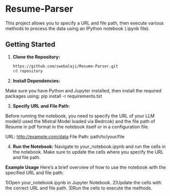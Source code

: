 # Resume-Parser

This project allows you to specify a URL and file path, then execute various methods to process the data using an IPython notebook (.ipynb file).

## Getting Started

1. **Clone the Repository:**

   ```bash
   https://github.com/swebalaji/Resume-Parser.git
   cd repository

2. **Install Dependencies:**

Make sure you have Python and Jupyter installed, then install the required packages using:
pip install -r requirements.txt

3.  **Specify URL and File Path:**

Before running the notebook, you need to specify the URL of your LLM model(I used the Mistral Model loaded via Bedrcok) and the file path of Resume in pdf format in the notebook itself or in a configuration file.

URL: http://example.com/data
File Path: path/to/your/file

4.   **Run the Notebook:**
Navigate to your_notebook.ipynb and run the cells in the notebook. Make sure to update the cells where you specify the URL and file path.

**Example Usage**
Here’s a brief overview of how to use the notebook with the specified URL and file path:

1)Open your_notebook.ipynb in Jupyter Notebook.
2)Update the cells with the correct URL and file path.
3)Run the cells to execute the methods.

